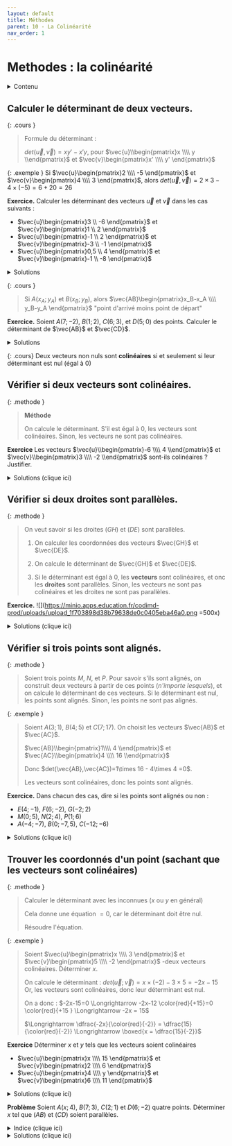 ```yaml
---
layout: default
title: Méthodes
parent: 10 - La Colinéarité
nav_order: 1
---
```


# Methodes : la colinéarité 

<details markdown="block">
  <summary>
    Contenu
  </summary>
  {: .text-delta }
1. TOC
{:toc}
</details>
  
## Calculer le déterminant de deux vecteurs.

{: .cours }
> Formule du déterminant :
>
> $det(\vec{u},\vec{v}) = xy' - x'y$, pour $\vec{u}\\begin{pmatrix}x \\\\ y \\end{pmatrix}$ et $\vec{v}\begin{pmatrix}x' \\\\ y' \end{pmatrix}$


{: .exemple }
Si $\vec{u}\begin{pmatrix}2 \\\\ -5 \end{pmatrix}$ et $\vec{v}\begin{pmatrix}4 \\\\ 3 \end{pmatrix}$, alors $det(\vec{u},\vec{v}) = 2\times 3 - 4\times (-5) = 6+20=26$


**Exercice.**
Calculer les déterminant des vecteurs $\vec{u}$ et $\vec{v}$ dans les cas suivants : 
- $\vec{u}\begin{pmatrix}3 \\ -6 \end{pmatrix}$ et $\vec{v}\begin{pmatrix}1 \\ 2 \end{pmatrix}$
- $\vec{u}\begin{pmatrix}-1 \\ 2 \end{pmatrix}$ et $\vec{v}\begin{pmatrix}-3 \\ -1 \end{pmatrix}$
- $\vec{u}\begin{pmatrix}0,5 \\ 4 \end{pmatrix}$ et $\vec{v}\begin{pmatrix}-1 \\ -8 \end{pmatrix}$

<details>
  <summary markdown="span">Solutions</summary>

  - Cas 1 : $det(\vec{u},\vec{v}) = 3\times 2 - 1\times (-6) = 12$
  - Cas 2 : $det(\vec{u},\vec{v}) = (-1)\times (-1) - (-3)\times 2 = 7$
  - Cas 3 : $det(\vec{u},\vec{v}) = 0,5\times (-8) - (-1)\times 4 = 0$
</details>


{: .cours }
> Si $A(x_A;y_A)$ et $B(x_B;y_B)$, alors $\vec{AB}\begin{pmatrix}x_B-x_A \\\\ y_B-y_A \end{pmatrix}$
> "point d'arrivé moins point de départ"


**Exercice.**
Soient $A(7;-2)$, $B(1;2)$, $C(6;3)$, et $D(5;0)$ des points. Calculer le déterminant de $\vec{AB}$ et $\vec{CD}$.

<details>
  <summary markdown="span">Solutions</summary>
    
  **Etape 1.** 
    On calcule les coordonnées des vecteurs : 
  - $\vec{AB}\begin{pmatrix}1-7 \\\\ 2-(-2) \end{pmatrix}$ donc $\vec{AB}\begin{pmatrix}-6 \\\\ 4 \end{pmatrix}$
  - $\vec{CD}\begin{pmatrix}5-6 \\\\ 0-3 \end{pmatrix}$ donc $\vec{CD}\begin{pmatrix}-1 \\\\ -3 \end{pmatrix}$
    
  **Etape 2.** On calcule le déterminant : 
  $det(\vec{AB};\vec{CD})=(-6)\times(-3) - (-1)\times 4 =  18+4=\boxed{22}$
</details>

{: .cours}
Deux vecteurs non nuls sont **colinéaires** si et seulement si leur déterminant est nul (égal à $0$)


## Vérifier si deux vecteurs sont colinéaires.

{: .methode }
> **Méthode**
> 
> On calcule le déterminant. S'il est égal à $0$, les vecteurs sont colinéaires. Sinon, les vecteurs ne sont pas colinéaires.

**Exercice**
Les vecteurs $\vec{u}\\begin{pmatrix}-6 \\\\ 4 \\end{pmatrix}$ et $\vec{v}\\begin{pmatrix}3 \\\\ -2 \\end{pmatrix}$ sont-ils colinéaires ? Justifier.

<details>
  <summary markdown="span">Solutions (clique ici)</summary>
    
Etape 1. On calcule le déterminant.
$det(\vec{u};\vec{v})=(-6)\times (-2) - 4\times 3 = 12 - 12 = 0$
  
Etape 2. Conclure.
Le déterminant est nul, donc les vecteurs $\vec{u}$ et $\vec{v}$ sont colinéaires.
</details>


## Vérifier si deux droites sont parallèles.


{: .methode }
> On veut savoir si les droites $(GH)$ et $(DE)$ sont parallèles.
> 
> 1) On calculer les coordonnées des vecteurs $\vec{GH}$ et $\vec{DE}$.
> 
> 2) On calcule le déterminant de $\vec{GH}$ et $\vec{DE}$.
> 
> 3) Si le déterminant est égal à $0$, les **vecteurs** sont colinéaires, et onc les **droites** sont parallèles. Sinon, les vecteurs ne sont pas colinéaires et les droites ne sont pas parallèles.


**Exercice.**
![](https://minio.apps.education.fr/codimd-prod/uploads/upload_1f703898d38b79638de0c0405eba46a0.png =500x)


<details>
  <summary markdown="span">Solutions (clique ici)</summary>
    
**Question 1.** 
Calculons les coordonnées des vecteurs $\vec{AB}$ et $\vec{CD}$ : 
- $\vec{AB}\begin{pmatrix}1-(-3) \\\\ 3-2 \end{pmatrix}$ donc $\vec{AB}\begin{pmatrix}4 \\\\ 1 \end{pmatrix}$
- $\vec{CD}\begin{pmatrix}0,5-(-2) \\\\ 4-0 \end{pmatrix}$ donc $\vec{CD}\begin{pmatrix}2,5 \\\\ 4 \end{pmatrix}$
Calculons le déterminant : $det(\vec{AB},\vec{CD})=4\times 4 - 2,5\times 1=13,5\neq 0$.
Donc les vecteurs $\vec{AB}$ et $\vec{CD}$ ne sont pas colinéaires, et les droites $(AB)$ et $(CD)$ ne sont pas parallèles.

  
**Question 2.**
Calculons les coordonnées des vecteurs $\vec{AC}$ et $\vec{BD}$ : 
- $\vec{AB}\begin{pmatrix}-2-(-3) \\\\ 0-2 \end{pmatrix}$ donc $\vec{AB}\begin{pmatrix}1 \\\\ -2 \end{pmatrix}$
- $\vec{CD}\begin{pmatrix}0,5-1 \\\\ 4-3 \end{pmatrix}$ donc $\vec{CD}\begin{pmatrix}-0,5 \\\\ 1 \end{pmatrix}$
Calculons le déterminant : $det(\vec{AC},\vec{BD})=1\times 1 - (-0,5)\times (-2)=1-1= 0$.
Donc les vecteurs $\vec{AB}$ et $\vec{CD}$ sont colinéaires, et les droites $(AB)$ et $(CD)$ sont parallèles.
</details>

## Vérifier si trois points sont alignés.

{: .methode }
>Soient trois points $M$, $N$, et $P$.
>Pour savoir s'ils sont alignés, on construit deux vecteurs à partir de ces points (*n'importe lesquels*), et on calcule le déterminant de ces vecteurs.
Si le déterminant est nul, les points sont alignés. Sinon, les points ne sont pas alignés.



{: .exemple }
> Soient $A(3;1)$, $B(4; 5)$ et $C(7; 17)$.
> On choisit les vecteurs $\vec{AB}$ et $\vec{AC}$.
>
> $\vec{AB}\\begin{pmatrix}1\\\\ 4 \\end{pmatrix}$ et $\vec{AC}\\begin{pmatrix}4 \\\\ 16 \\end{pmatrix}$
>
> Donc $det(\vec{AB},\vec{AC})=1\times 16 - 4\times 4 =0$.
> 
> Les vecteurs sont colinéaires, donc les points sont alignés.


**Exercice.**
Dans chacun des cas, dire si les points sont alignés ou non :
- $E(4;-1)$, $F(6; -2)$, $G(-2; 2)$
- $M(0;5)$, $N(2;4)$, $P(1;6)$
- $A(-4;-7)$, $B(0;-7,5)$, $C(-12 ; -6)$


<details>
  <summary markdown="span">Solutions (clique ici)</summary>
    
- Oui
- Non
- Oui
</details>



## Trouver les coordonnés d'un point (sachant que les vecteurs sont colinéaires)

{: .methode }
> Calculer le déterminant avec les inconnues ($x$ ou $y$ en général)
> 
> Cela donne une équation $=0$, car le déterminant doit être nul.
> 
> Résoudre l'équation.


{: .exemple }
> Soient $\vec{u}\begin{pmatrix}x \\\\ 3 \end{pmatrix}$ et $\vec{v}\begin{pmatrix}5 \\\\ -2 \end{pmatrix}$
> -deux vecteurs colinéaires. Déterminer $x$.
>
> On calcule le déterminant : $det(\vec{u};\vec{v})=x\times (-2) -3\times 5 = -2x - 15$
> Or, les vecteurs sont colinéaires, donc leur déterminant est nul.
>
> On a donc : $-2x-15=0 \Longrightarrow -2x-12 \color{red}{+15}=0 \color{red}{+15 }  \Longrightarrow -2x = 15$
>
> $\Longrightarrow \dfrac{-2x}{\color{red}{-2}} = \dfrac{15}{\color{red}{-2}} \Longrightarrow \boxed{x = \dfrac{15}{-2}}$


**Exercice** Déterminer $x$ et $y$ tels que les vecteurs soient colinéaires
- $\vec{u}\begin{pmatrix}x \\\\ 15 \end{pmatrix}$ et $\vec{v}\begin{pmatrix}2 \\\\ 6 \end{pmatrix}$
- $\vec{u}\begin{pmatrix}4 \\\\ y \end{pmatrix}$ et $\vec{v}\begin{pmatrix}6 \\\\ 11 \end{pmatrix}$


<details>
  <summary markdown="span">Solutions (clique ici)</summary>
    
- $x=5$ (on résout l'équation $6x-30=0$)
- $y=\dfrac{22}{3}$ (on résout l'équation $44-6y=0$)
</details>

**Problème**
Soient $A(x;4)$, $B(7;3)$, $C(2;1)$ et $D(6;-2)$ quatre points. Déterminer $x$ tel que $(AB)$ et $(CD)$ soient parallèles.

<details>
  <summary markdown="span">Indice (clique ici)</summary>
    
Si les droites $(AB)$ et $(CD)$ sont parallèles, quels vecteurs doivent être colinéaires ? Calculer leurs coordonnées.
</details>

<details>
  <summary markdown="span">Solutions (clique ici)</summary>
 
**Etape 1.** Calculer les coordonnées de $\vec{AB}$ et $\vec{CD}$ : 
$\vec{AB}\begin{pmatrix}7-x\\-1\end{pmatrix}$ et $\vec{CD}\begin{pmatrix}4\\-3\end{pmatrix}$ 

**Etape 2.** Calculer le déterminant de ces vecteurs : 
$det(\vec{AB},\vec{CD})=(7-x)\times (-3) - 4\times (-1)= 7\times (-3) -x\times (-3) + 4 = -21 + 3x + 4 = 3x - 17$


*Note : on utilise la distributivité pour simplifier l'expression*
**Etape 3** Les vecteurs sont colinéaires, donc le determinant est nul : on a une équation à résoudre.
$3x-17=0 \Longleftrightarrow 3x=17 \Longleftrightarrow \boxed{x = \dfrac{17}{3}}$
</details>
